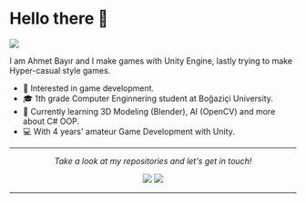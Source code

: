 # Hello there 👋

![](https://github.com/halfrost/halfrost/blob/master/icons/header_1.png)

I am Ahmet Bayır and I make games with Unity Engine, lastly trying to make Hyper-casual style games.     

* 🧐   Interested in game development.
* 🎓   1th grade Computer Enginnering student at Boğaziçi University.
* 🌱   Currently learning 3D Modeling (Blender), AI (OpenCV) and more about C# OOP.
* 💻   With 4 years' amateur Game Development with Unity.

  
<hr>
<p align="center">
  <i>Take a look at my repositories and let's get in touch!</i>

<p align="center">
<a href= "https://www.linkedin.com/in/ahmet-bayir/"><img src="https://img.icons8.com/material-outlined/30/000000/linkedin.png"/></a>
<a href= "https://ahmetbayirportfolio.wordpress.com"><img src="https://img.icons8.com/material-outlined/27/000000/geography.png"/></a>
</p>

</p>

---

